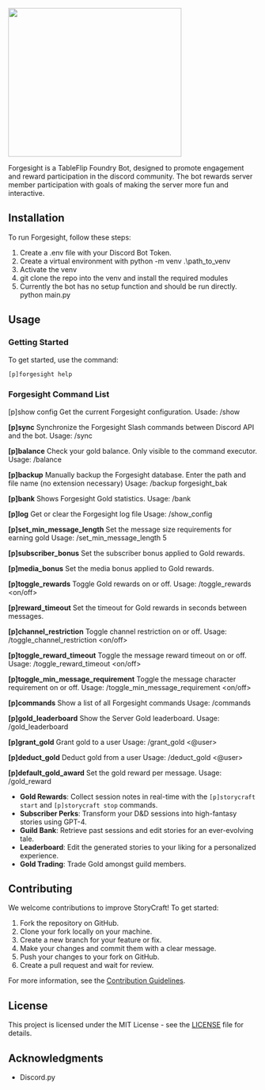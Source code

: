 <a href="url"><img src="https://iili.io/JnF9oG9.webp" align="center" height="300" width="350" ></a>


Forgesight is a TableFlip Foundry Bot, designed to promote engagement and reward participation in the discord community. The bot rewards server member participation with goals of making the server more fun and interactive. 

## Installation

To run Forgesight, follow these steps:

1. Create a .env file with your Discord Bot Token. 
2. Create a virtual environment with python -m venv .\path_to_venv
3. Activate the venv
4. git clone the repo into the venv and install the required modules 
5. Currently the bot has no setup function and should be run directly. python main.py

## Usage

### Getting Started

To get started, use the command:

```bash
[p]forgesight help
```

### Forgesight Command List
[p]show config
Get the current Forgesight configuration.
Usade: /show

**[p]sync**
Synchronize the Forgesight Slash commands between Discord API and the bot. 
Usage: /sync

**[p]balance**
Check your gold balance. Only visible to the command executor. 
Usage: /balance

**[p]backup**
Manually backup the Forgesight database. Enter the path and file name (no extension necessary) 
Usage: /backup forgesight_bak

**[p]bank**
Shows Forgesight Gold statistics. 
Usage: /bank

**[p]log**
Get or clear the Forgesight log file
Usage: /show_config

**[p]set_min_message_length**
Set the message size requirements for earning gold
Usage: /set_min_message_length 5 

**[p]subscriber_bonus**
Set the subscriber bonus applied to Gold rewards.

**[p]media_bonus**
Set the media bonus applied to Gold rewards.

**[p]toggle_rewards**
Toggle Gold rewards on or off.
Usage: /toggle_rewards <on/off>

**[p]reward_timeout**
Set the timeout for Gold rewards in seconds between messages.

**[p]channel_restriction**
Toggle channel restriction on or off.
Usage: /toggle_channel_restriction <on/off>

**[p]toggle_reward_timeout**
Toggle the message reward timeout on or off.
Usage: /toggle_reward_timeout <on/off>

**[p]toggle_min_message_requirement**
Toggle the message character requirement on or off.
Usage: /toggle_min_message_requirement <on/off>

**[p]commands**
Show a list of all Forgesight commands
Usage: /commands

**[p]gold_leaderboard**
Show the Server Gold leaderboard.
Usage: /gold_leaderboard

**[p]grant_gold**
Grant gold to a user
Usage: /grant_gold <@user> <amount of gold>

**[p]deduct_gold**
Deduct gold from a user
Usage: /deduct_gold <@user> <amount of gold>

**[p]default_gold_award**
Set the gold reward per message.
Usage: /gold_reward <number of gold>

- **Gold Rewards**: Collect session notes in real-time with the `[p]storycraft start` and `[p]storycraft stop` commands.
- **Subscriber Perks**: Transform your D&D sessions into high-fantasy stories using GPT-4.
- **Guild Bank**: Retrieve past sessions and edit stories for an ever-evolving tale.
- **Leaderboard**: Edit the generated stories to your liking for a personalized experience.
- **Gold Trading**: Trade Gold amongst guild members.

## Contributing

We welcome contributions to improve StoryCraft! To get started:

1. Fork the repository on GitHub.
2. Clone your fork locally on your machine.
3. Create a new branch for your feature or fix.
4. Make your changes and commit them with a clear message.
5. Push your changes to your fork on GitHub.
6. Create a pull request and wait for review.

For more information, see the [Contribution Guidelines](CONTRIBUTING.md).

## License

This project is licensed under the MIT License - see the [LICENSE](LICENSE) file for details.

## Acknowledgments

- Discord.py

